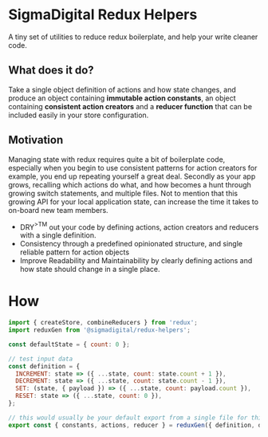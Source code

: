 # SigmaDigital Redux Helpers
A tiny set of utilities to reduce redux boilerplate, and help your write cleaner code.

## What does it do?
Take a single object definition of actions and how state changes, and produce an object containing  **immutable action constants**, an object containing **consistent action creators** and a **reducer function** that can be included easily in your store configuration.

## Motivation
Managing state with redux requires quite a bit of boilerplate code, especially when you begin to use consistent patterns for action creators for example, you end up repeating yourself a great deal. Secondly as your app grows, recalling which actions do what, and how becomes a hunt through growing switch statements, and  multiple files. Not to mention that this growing API for your local application state, can increase the time it takes to on-board new team members.

* DRY<span><sup>>TM</sup></span> out your code by defining actions, action creators and reducers with a single definition.
* Consistency through a predefined opinionated structure, and single reliable pattern for action objects
* Improve Readability and Maintainability by clearly defining actions and how state should change in a single place.


# How

```js
import { createStore, combineReducers } from 'redux';
import reduxGen from '@sigmadigital/redux-helpers';

const defaultState = { count: 0 };

// test input data
const definition = {
  INCREMENT: state => ({ ...state, count: state.count + 1 }),
  DECREMENT: state => ({ ...state, count: state.count - 1 }),
  SET: (state, { payload }) => ({ ...state, count: payload.count }),
  RESET: state => ({ ...state, count: 0 }),
};

// this would usually be your default export from a single file for this part of the store.
export const { constants, actions, reducer } = reduxGen({ definition, defaultState });
```

